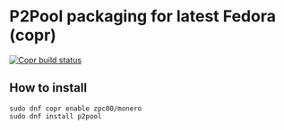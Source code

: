 # P2Pool packaging for latest Fedora (copr)
[![Copr build status](https://copr.fedorainfracloud.org/coprs/zpc00/monero/package/p2pool/status_image/last_build.png)](https://copr.fedorainfracloud.org/coprs/zpc00/monero/package/p2pool/)

## How to install
```
sudo dnf copr enable zpc00/monero
sudo dnf install p2pool
```
